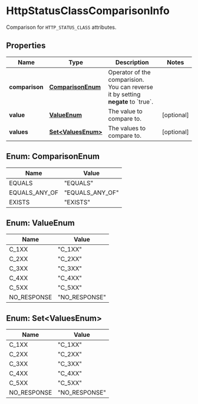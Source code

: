 

# HttpStatusClassComparisonInfo

Comparison for `HTTP_STATUS_CLASS` attributes.

## Properties

| Name | Type | Description | Notes |
|------------ | ------------- | ------------- | -------------|
|**comparison** | [**ComparisonEnum**](#ComparisonEnum) | Operator of the comparision. You can reverse it by setting **negate** to &#x60;true&#x60;. |  |
|**value** | [**ValueEnum**](#ValueEnum) | The value to compare to. |  [optional] |
|**values** | [**Set&lt;ValuesEnum&gt;**](#Set&lt;ValuesEnum&gt;) | The values to compare to. |  [optional] |



## Enum: ComparisonEnum

| Name | Value |
|---- | -----|
| EQUALS | &quot;EQUALS&quot; |
| EQUALS_ANY_OF | &quot;EQUALS_ANY_OF&quot; |
| EXISTS | &quot;EXISTS&quot; |



## Enum: ValueEnum

| Name | Value |
|---- | -----|
| C_1XX | &quot;C_1XX&quot; |
| C_2XX | &quot;C_2XX&quot; |
| C_3XX | &quot;C_3XX&quot; |
| C_4XX | &quot;C_4XX&quot; |
| C_5XX | &quot;C_5XX&quot; |
| NO_RESPONSE | &quot;NO_RESPONSE&quot; |



## Enum: Set&lt;ValuesEnum&gt;

| Name | Value |
|---- | -----|
| C_1XX | &quot;C_1XX&quot; |
| C_2XX | &quot;C_2XX&quot; |
| C_3XX | &quot;C_3XX&quot; |
| C_4XX | &quot;C_4XX&quot; |
| C_5XX | &quot;C_5XX&quot; |
| NO_RESPONSE | &quot;NO_RESPONSE&quot; |



